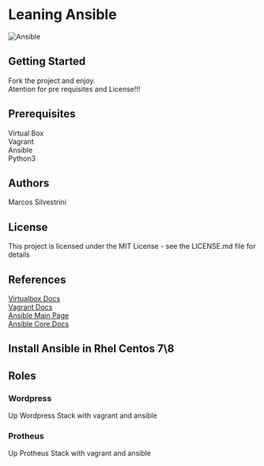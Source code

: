 # Leaning Ansible
![Ansible](https://user-images.githubusercontent.com/62715900/118187521-6a8efa00-b415-11eb-9479-6d73e36886a3.png)

## Getting Started

Fork the project and enjoy.\
Atention for pre requisites and License!!!

## Prerequisites

Virtual Box\
Vagrant\
Ansible\
Python3

## Authors

Marcos Silvestrini

## License

This project is licensed under the MIT License - see the LICENSE.md file for details

## References

[Virtualbox Docs](https://www.virtualbox.org/wiki/Documentation)\
[Vagrant Docs](https://www.vagrantup.com/docs/index.html)\
[Ansible Main Page](https://docs.ansible.com/)\
[Ansible Core Docs](https://docs.ansible.com/ansible-core/devel/index.html)

## Install Ansible in Rhel Centos 7\8

## Roles

### Wordpress

Up Wordpress Stack with vagrant and ansible

### Protheus

Up Protheus Stack with vagrant and ansible
